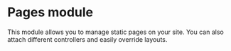 Pages module
============

This module allows you to manage static pages on your site. You can also attach different controllers and easily override layouts.